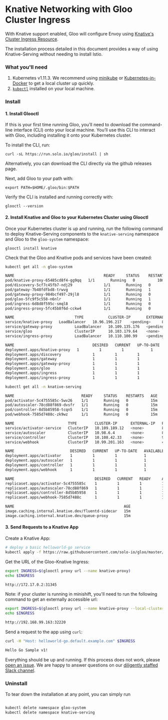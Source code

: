 # Knative Networking with Gloo Cluster Ingress

With Knative support enabled, Gloo will configure Envoy using [Knative's Cluster Ingress Resource](https://github.com/knative/serving/blob/master/pkg/client/informers/externalversions/networking/v1alpha1/ingress.go).

The installation process detailed in this document provides a way of using Knative-Serving without needing to install Istio.

### What you'll need

1. Kubernetes v1.11.3. We recommend using [minikube](https://kubernetes.io/docs/getting-started-guides/minikube/) or 
[Kubernetes-in-Docker](https://github.com/kubernetes-sigs/kind) to get a local cluster up quickly.
1. [`kubectl`](https://kubernetes.io/docs/tasks/tools/install-kubectl/) installed on your local machine.

### Install

#### 1. Install Glooctl

If this is your first time running Gloo, you’ll need to download the command-line interface (CLI) onto your local machine. 
You’ll use this CLI to interact with Gloo, including installing it onto your Kubernetes cluster.

To install the CLI, run:

`curl -sL https://run.solo.io/gloo/install | sh`

Alternatively, you can download the CLI directly via the github releases page. 

Next, add Gloo to your path with:

`export PATH=$HOME/.gloo/bin:$PATH`

Verify the CLI is installed and running correctly with:

`glooctl --version`

#### 2. Install Knative and Gloo to your Kubernetes Cluster using Glooctl

Once your Kubernetes cluster is up and running, run the following command to deploy Knative-Serving components to the `knative-serving` namespace and Gloo to the `gloo-system` namespace:

`glooctl install knative`


Check that the Gloo and Knative pods and services have been created:

```bash
kubectl get all -n gloo-system

NAME                                        READY     STATUS    RESTARTS   AGE
pod/knative-proxy-65485cd8f4-gg9qq   1/1       Running   0          10m
pod/discovery-5cf7c45fb7-ndj29              1/1       Running   0          10m
pod/gateway-7b48fdfbd8-trwvg                1/1       Running   1          10m
pod/gateway-proxy-984bcf497-29jl8           1/1       Running   0          10m
pod/gloo-5fc9f5c558-n6nlr                   1/1       Running   1          10m
pod/ingress-6d8d8f595c-smql8                1/1       Running   0          10m
pod/ingress-proxy-5fc45b8f6d-cckw4          1/1       Running   0          10m

NAME                           TYPE           CLUSTER-IP       EXTERNAL-IP   PORT(S)                      AGE
service/knative-proxy   LoadBalancer   10.96.196.217    <pending>     80:31639/TCP,443:31025/TCP   14m
service/gateway-proxy          LoadBalancer   10.109.135.176   <pending>     8080:32722/TCP               14m
service/gloo                   ClusterIP      10.103.179.64    <none>        9977/TCP                     14m
service/ingress-proxy          LoadBalancer   10.110.100.99    <pending>     80:31738/TCP,443:31769/TCP   14m

NAME                                   DESIRED   CURRENT   UP-TO-DATE   AVAILABLE   AGE
deployment.apps/knative-proxy   1         1         1            1           14m
deployment.apps/discovery              1         1         1            1           14m
deployment.apps/gateway                1         1         1            1           14m
deployment.apps/gateway-proxy          1         1         1            1           14m
deployment.apps/gloo                   1         1         1            1           14m
deployment.apps/ingress                1         1         1            1           14m
deployment.apps/ingress-proxy          1         1         1            1           14m


```

```bash
kubectl get all -n knative-serving

NAME                              READY     STATUS    RESTARTS   AGE
pod/activator-5c4755585c-5wv26    1/1       Running   0          15m
pod/autoscaler-78cd88f869-dvsfr   1/1       Running   0          15m
pod/controller-8d5b85958-tcqn5    1/1       Running   0          15m
pod/webhook-7585d7488c-zk9wz      1/1       Running   0          15m

NAME                        TYPE        CLUSTER-IP      EXTERNAL-IP   PORT(S)             AGE
service/activator-service   ClusterIP   10.109.189.12   <none>        80/TCP,9090/TCP     15m
service/autoscaler          ClusterIP   10.98.6.4       <none>        8080/TCP,9090/TCP   15m
service/controller          ClusterIP   10.108.42.33    <none>        9090/TCP            15m
service/webhook             ClusterIP   10.99.201.163   <none>        443/TCP             15m

NAME                         DESIRED   CURRENT   UP-TO-DATE   AVAILABLE   AGE
deployment.apps/activator    1         1         1            1           15m
deployment.apps/autoscaler   1         1         1            1           15m
deployment.apps/controller   1         1         1            1           15m
deployment.apps/webhook      1         1         1            1           15m

NAME                                    DESIRED   CURRENT   READY     AGE
replicaset.apps/activator-5c4755585c    1         1         1         15m
replicaset.apps/autoscaler-78cd88f869   1         1         1         15m
replicaset.apps/controller-8d5b85958    1         1         1         15m
replicaset.apps/webhook-7585d7488c      1         1         1         15m

NAME                                                 AGE
image.caching.internal.knative.dev/fluentd-sidecar   15m
image.caching.internal.knative.dev/queue-proxy       15m
```

#### 3. Send Requests to a Knative App  

Create a Knative App: 

```bash
# deploy a basic helloworld-go service
kubectl apply -f https://raw.githubusercontent.com/solo-io/gloo/master/test/kube2e/artifacts/knative-hello-service.yaml
```

Get the URL of the Gloo-Knative Ingress:

```bash
export INGRESS=$(glooctl proxy url --name knative-proxy)
echo $INGRESS

http://172.17.0.2:31345
```

Note: if your cluster is running in minishift, you'll need to run the following command to get an externally accessible 
url: 

```bash
export INGRESS=$(glooctl proxy url --name knative-proxy --local-cluster)
echo $INGRESS

http://192.168.99.163:32220

```

Send a request to the app using `curl`:

```bash
curl -H "Host: helloworld-go.default.example.com" $INGRESS

Hello Go Sample v1!
```

Everything should be up and running. If this process does not work, please [open an issue](https://github.com/solo-io/gloo/issues/new). We are happy to answer
questions on our [diligently staffed Slack channel](https://slack.solo.io/).


### Uninstall 

To tear down the installation at any point, you can simply run

```bash

kubectl delete namespace gloo-system
kubectl delete namespace knative-serving
```

